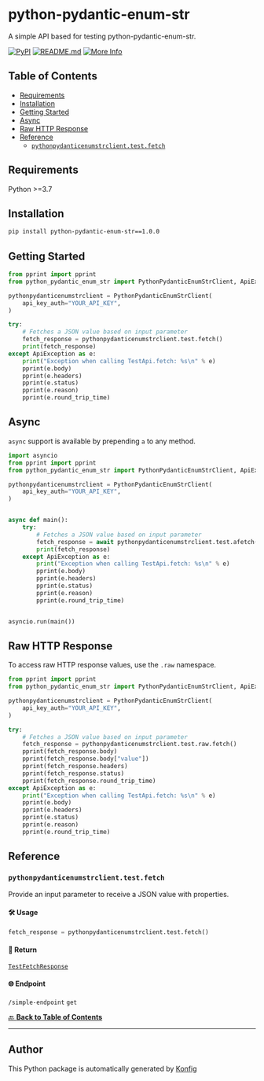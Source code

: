 # python-pydantic-enum-str<a id="python-pydantic-enum-str"></a>

A simple API based for testing python-pydantic-enum-str.


[![PyPI](https://img.shields.io/badge/PyPI-v1.0.0-blue)](https://pypi.org/project/python-pydantic-enum-str/1.0.0)
[![README.md](https://img.shields.io/badge/README-Click%20Here-green)](https://github.com/konfig-dev/konfig/tree/main/python#readme)
[![More Info](https://img.shields.io/badge/More%20Info-Click%20Here-orange)](http://example.com/support)

## Table of Contents<a id="table-of-contents"></a>

<!-- toc -->

- [Requirements](#requirements)
- [Installation](#installation)
- [Getting Started](#getting-started)
- [Async](#async)
- [Raw HTTP Response](#raw-http-response)
- [Reference](#reference)
  * [`pythonpydanticenumstrclient.test.fetch`](#pythonpydanticenumstrclienttestfetch)

<!-- tocstop -->

## Requirements<a id="requirements"></a>

Python >=3.7

## Installation<a id="installation"></a>

```sh
pip install python-pydantic-enum-str==1.0.0
```

## Getting Started<a id="getting-started"></a>

```python
from pprint import pprint
from python_pydantic_enum_str import PythonPydanticEnumStrClient, ApiException

pythonpydanticenumstrclient = PythonPydanticEnumStrClient(
    api_key_auth="YOUR_API_KEY",
)

try:
    # Fetches a JSON value based on input parameter
    fetch_response = pythonpydanticenumstrclient.test.fetch()
    print(fetch_response)
except ApiException as e:
    print("Exception when calling TestApi.fetch: %s\n" % e)
    pprint(e.body)
    pprint(e.headers)
    pprint(e.status)
    pprint(e.reason)
    pprint(e.round_trip_time)
```

## Async<a id="async"></a>

`async` support is available by prepending `a` to any method.

```python
import asyncio
from pprint import pprint
from python_pydantic_enum_str import PythonPydanticEnumStrClient, ApiException

pythonpydanticenumstrclient = PythonPydanticEnumStrClient(
    api_key_auth="YOUR_API_KEY",
)


async def main():
    try:
        # Fetches a JSON value based on input parameter
        fetch_response = await pythonpydanticenumstrclient.test.afetch()
        print(fetch_response)
    except ApiException as e:
        print("Exception when calling TestApi.fetch: %s\n" % e)
        pprint(e.body)
        pprint(e.headers)
        pprint(e.status)
        pprint(e.reason)
        pprint(e.round_trip_time)


asyncio.run(main())
```

## Raw HTTP Response<a id="raw-http-response"></a>

To access raw HTTP response values, use the `.raw` namespace.

```python
from pprint import pprint
from python_pydantic_enum_str import PythonPydanticEnumStrClient, ApiException

pythonpydanticenumstrclient = PythonPydanticEnumStrClient(
    api_key_auth="YOUR_API_KEY",
)

try:
    # Fetches a JSON value based on input parameter
    fetch_response = pythonpydanticenumstrclient.test.raw.fetch()
    pprint(fetch_response.body)
    pprint(fetch_response.body["value"])
    pprint(fetch_response.headers)
    pprint(fetch_response.status)
    pprint(fetch_response.round_trip_time)
except ApiException as e:
    print("Exception when calling TestApi.fetch: %s\n" % e)
    pprint(e.body)
    pprint(e.headers)
    pprint(e.status)
    pprint(e.reason)
    pprint(e.round_trip_time)
```


## Reference<a id="reference"></a>
### `pythonpydanticenumstrclient.test.fetch`<a id="pythonpydanticenumstrclienttestfetch"></a>

Provide an input parameter to receive a JSON value with properties.

#### 🛠️ Usage<a id="🛠️-usage"></a>

```python
fetch_response = pythonpydanticenumstrclient.test.fetch()
```

#### 🔄 Return<a id="🔄-return"></a>

[`TestFetchResponse`](./python_pydantic_enum_str/pydantic/test_fetch_response.py)

#### 🌐 Endpoint<a id="🌐-endpoint"></a>

`/simple-endpoint` `get`

[🔙 **Back to Table of Contents**](#table-of-contents)

---


## Author<a id="author"></a>
This Python package is automatically generated by [Konfig](https://konfigthis.com)
